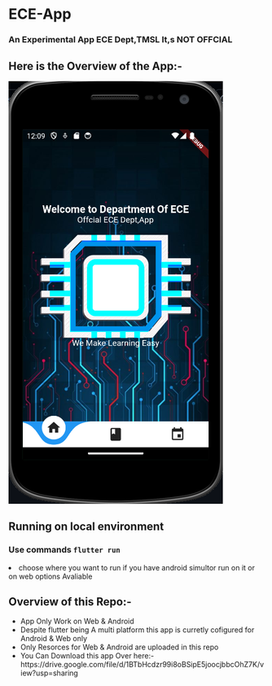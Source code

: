 # ECE-App
### An Experimental App ECE Dept,TMSL It,s NOT OFFCIAL


## Here is the Overview of the App:-
<img src="./readme-img/overviewece.png">


## Running on local environment

###  **Use commands  `flutter run`**

<li> choose where you want to run if you have android simultor run on it or on web options Avaliable </li>
</ul>



## Overview of this Repo:-
<ul>
<li>App Only Work on Web & Android </li>
<li> Despite flutter being A multi platform  this app is curretly cofigured for Android & Web only </li>
<li>Only Resorces for Web & Android are uploaded in this repo</li>
<li> You Can Download this app Over here:-https://drive.google.com/file/d/1BTbHcdzr99i8oBSipE5joocjbbcOhZ7K/view?usp=sharing</li>
</ul>
